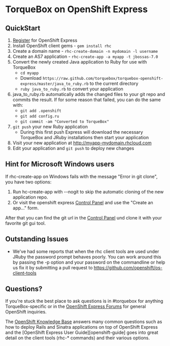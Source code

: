 [register]: https://openshift.redhat.com/app/user/new/express
[forums]: https://www.redhat.com/openshift/forums/express
[openshift-kb]: https://www.redhat.com/openshift/kb
[controlpanel]: https://openshift.redhat.com/app/dashboard


# TorqueBox on OpenShift Express

## QuickStart

1. [Register][] for OpenShift Express
1. Install OpenShift client gems - `gem install rhc`
1. Create a domain name - `rhc-create-domain -n mydomain -l username`
1. Create an AS7 application - `rhc-create-app -a myapp -t jbossas-7.0`
1. Convert the newly created Java application to Ruby for use with TorqueBox
    * `cd myapp`
    * Download `https://raw.github.com/torquebox/torquebox-openshift-express/master/java_to_ruby.rb` to the current directory
    * `ruby java_to_ruby.rb` to convert your application
1. java_to_ruby.rb automatically adds the changed files to your git repo
   and commits the result. If for some reason that failed, you can do the same with:
    * `git add .openshift`
    * `git add config.ru`
    * `git commit -am "Converted to TorqueBox"`
1. `git push` your new Ruby application
    * During this first push Express will download the necessary TorqueBox and
      JRuby installations then start your application
1. Visit your new application at http://myapp-mydomain.rhcloud.com
1. Edit your application and `git push` to deploy new changes


## Hint for Microsoft Windows users

If rhc-create-app on Windows fails with the message "Error in git clone", you have two options:

1. Run hc-create-app with --nogit to skip the automatic cloning of the new application repo.
1. Or visit the openshift express [Control Panel][controlpanel] and use the "Create an app..." form.

After that you can find the git url in the [Control Panel][controlpanel] und clone it with your favorite git gui tool.


## Outstanding Issues

* We've had some reports that when the rhc client tools are used under
  JRuby the password prompt behaves poorly. You can work around this
  by passing the -p option and your password on the commandline or
  help us fix it by submitting a pull request to
  <https://github.com/openshift/os-client-tools>


## Questions?

If you're stuck the best place to ask questions is in #torquebox for
anything TorqueBox-specific or in the [OpenShift Express
Forums][forums] for general OpenShift inquiries.

The [OpenShift Knowledge Base][openshift-kb] answers many common
questions such as how to deploy Rails and Sinatra applications on top
of OpenShift Express and the [OpenShift Express User
Guide][openshift-guide] goes into great detail on the client tools
(rhc-* commands) and their various options.

